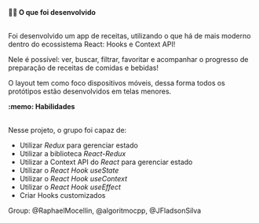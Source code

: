 <summary><strong>👨‍💻 O que foi desenvolvido</strong></summary><br />

  Foi desenvolvido um app de receitas, utilizando o que há de mais moderno dentro do ecossistema React: Hooks e Context API!

  Nele é possível: ver, buscar, filtrar, favoritar e acompanhar o progresso de preparação de receitas de comidas e bebidas!

  O layout tem como foco dispositivos móveis, dessa forma todos os protótipos estão desenvolvidos em telas menores.

<summary><strong>:memo: Habilidades</strong></summary><br />

  Nesse projeto, o grupo foi capaz de:

  - Utilizar _Redux_ para gerenciar estado
  - Utilizar a biblioteca _React-Redux_
  - Utilizar a Context API do _React_ para gerenciar estado
  - Utilizar o _React Hook useState_
  - Utilizar o _React Hook useContext_
  - Utilizar o _React Hook useEffect_
  - Criar Hooks customizados

Group: @RaphaelMocellin, @algoritmocpp, @JFladsonSilva

